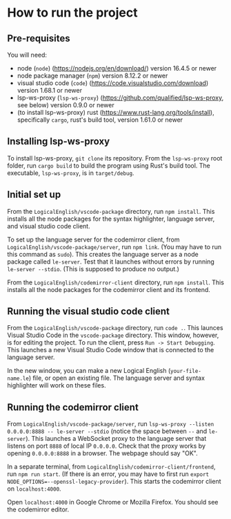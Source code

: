 # How to run the project
## Pre-requisites
You will need:
 - node (`node`) (https://nodejs.org/en/download/) version 16.4.5 or newer
 - node package manager (`npm`) version 8.12.2 or newer
 - visual studio code (`code`) (https://code.visualstudio.com/download) version 1.68.1 or newer
 - lsp-ws-proxy (`lsp-ws-proxy`) (https://github.com/qualified/lsp-ws-proxy, see below) version 0.9.0 or newer
 - (to install lsp-ws-proxy) rust (https://www.rust-lang.org/tools/install), specifically `cargo`, rust's build tool, version 1.61.0 or newer

## Installing lsp-ws-proxy
To install lsp-ws-proxy, `git clone` its repository. From the `lsp-ws-proxy` root folder, run `cargo build` to build the program using Rust's build tool. The executable, `lsp-ws-proxy`, is in `target/debug`. 

## Initial set up
From the `LogicalEnglish/vscode-package` directory, run `npm install`. This installs all the node packages for the syntax highlighter, language server, and visual studio code client. 

To set up the language server for the codemirror client, from `LogicalEnglish/vscode-package/server`, run `npm link`. (You may have to run this command as `sudo`). This creates the language server as a node package called `le-server`. Test that it launches without errors by running `le-server --stdio`. (This is supposed to produce no output.)

From the `LogicalEnglish/codemirror-client` directory, run `npm install`. This installs all the node packages for the codemirror client and its frontend.


## Running the visual studio code client
From the `LogicalEnglish/vscode-package` directory, run `code .`. This launces Visual Studio Code in the `vscode-package` directory. This window, however, is for editing the project. 
To run the client, press `Run -> Start Debugging`. This launches a new Visual Studio Code window that is connected to the language server. 

In the new window, you can make a new Logical English (`your-file-name.le`) file, or open an existing file. The language server and syntax highlighter will work on these files.


## Running the codemirror client
From `LogicalEnglish/vscode-package/server`, run `lsp-ws-proxy --listen 0.0.0.0:8888 -- le-server --stdio` (notice the space between `--` and `le-server`). This launches a WebSocket proxy to the language server that listens on port `8888` of local IP `0.0.0.0`. Check that the proxy works by opening `0.0.0.0:8888` in a browser. The webpage should say "OK".

In a separate terminal, from `LogicalEnglish/codemirror-client/frontend`, run `npm run start`. (If there is an error, you may have to first run `export NODE_OPTIONS=--openssl-legacy-provider`). This starts the codemirror client on `localhost:4000`. 

Open `localhost:4000` in Google Chrome or Mozilla Firefox. You should see the codemirror editor.
